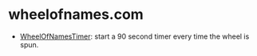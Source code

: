 # wheelofnames.com

* [WheelOfNamesTimer](./WheelOfNamesTimer.user.js): start a 90 second timer
  every time the wheel is spun.

